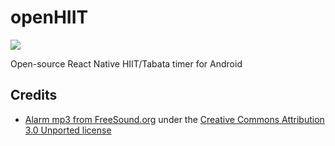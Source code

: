 # openHIIT

<img src="http://i.imgur.com/lAbpzdU.png">

Open-source React Native HIIT/Tabata timer for Android

## Credits

* [Alarm mp3 from FreeSound.org](https://www.freesound.org/people/kwahmah_02/sounds/250629/) under the [Creative Commons Attribution 3.0 Unported license](http://creativecommons.org/licenses/by/3.0/)
